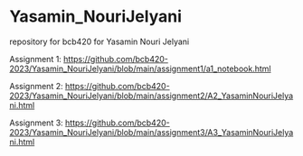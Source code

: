 # Yasamin_NouriJelyani
repository for bcb420 for Yasamin Nouri Jelyani

Assignment 1: https://github.com/bcb420-2023/Yasamin_NouriJelyani/blob/main/assignment1/a1_notebook.html

Assignment 2: https://github.com/bcb420-2023/Yasamin_NouriJelyani/blob/main/assignment2/A2_YasaminNouriJelyani.html

Assignment 3: https://github.com/bcb420-2023/Yasamin_NouriJelyani/blob/main/assignment3/A3_YasaminNouriJelyani.html
